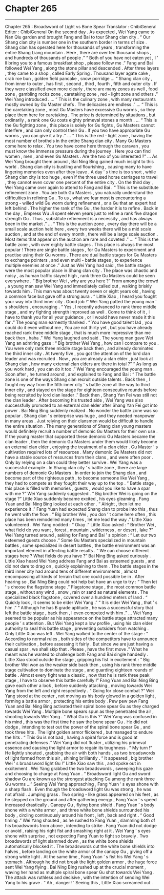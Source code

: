 
# Chapter 265


---

Chapter 265 : Broadsword of Light vs Bone Spear
Translator :
ChibiGeneral
Editor :
ChibiGeneral
On the second day .
As expected , Wei Yang came to Nan Qiu garden and brought Fang and Bai to tour Shang clan city .
“ Our Shang clan city is number one in the southern border in terms of size . Shang clan has operated here for thousands of years , transforming the entire Shang Liang mountain . Here , there are over ten thousand shops , and hundreds of thousands of people .”
“ Both of you have not eaten yet , I ’ ll bring you to a famous breakfast shop , please follow me .”
Fang and Bai followed Wei Yang , along the stone pillar and descended .
After three layers , they came to a shop , called Early Spring .
Thousand layer agate cake , crab roe bun , golden field pancake , snow porridge …
“ Shang clan city , from inner to outer , has first , second , third , fourth , fifth and outer city . If they were classified even more clearly , there are many zones as well , food zone , gambling rocks zone , caretaking zone , red - light zone and others .” Wei Yang introduced .
…
“ This is the culinary zone , with many restaurants mostly owned by Gu Master chefs . The delicacies are endless .”
…
“ This is the caretaking zone , most Gu Masters have excessive Gu worms , so they place them here for caretaking . The price is determined by situations , but ordinarily , a rank one Gu costs eighty primeval stones a month .
…
“ This is the Gu fighting zone , this place is solely for Gu fights , Gu Masters cannot interfere , and can only control their Gu . If you two have appropriate Gu worms , you can give it a try .”
…
“ This is the red - light zone , having the most number of brothels in the entire Shang clan city . Many Gu Masters come here to
relax .
You two have come here through the caravan , you must know the immense pressure during the journey . Here you can find women , men , and even Gu Masters . Are the two of you interested ?”
…
As Wei Yang brought them around , Bai Ning Bing gained much insight to this world .
Shang clan city is bustling and flourishing , causing many to have lingering memories even after they leave .
A day ’ s time is too short , while Shang clan city is too huge , even if the three used horse carriages to travel , they cannot even cover one percent of the entire city .
On the third day , Wei Yang came over again to attend to Fang and Bai .
“ This is the substitute refinement zone . You are both Gu Masters , you naturally understand the difficulties in refining Gu . To us , what we fear most is encountering a strong - willed wild Gu worm during refinement , or a Gu that an expert had left behind . The higher the rank of the Gu , the harder it is to refine . Back in the day , Empress Wu Ji spent eleven years just to refine a rank five dragon strength Gu . Thus , substitute refinement is a necessity , and has always been in the market .”
…
“ This is the auction zone , every day there will be a small scale auction held here , every two weeks there will be a mid scale auction , and at the end of every month , there will be a large scale auction . Most items that appear on the auction are rare and coveted .”
…
“ This is the battle zone , with over eighty battle stages . This place is always the most popular ! There are single battle stages , for Gu Masters to experiment and practise using their Gu worms . There are dual battle stages for Gu Masters to exchange pointers , and even multi - battle stages , to experience multiple enemies at once .”
Just as Wei Yang had said , the battle stages were the most popular place in Shang clan city .
The place was chaotic and noisy , as human traffic stayed high , rank three Gu Masters could be seen everywhere .
“ Big brother Wei , why are you here ?” From among the crowd , a young man saw Wei Yang and immediately called out , walking briskly towards him .
This man was about twenty seven or eight years old , having a common face but gave off a strong aura .
“ Little Xiao , I heard you fought your way into third inner city . Good job !” Wei Yang patted the young man ’ s shoulders , encouraging .
“ Yes , I recently advanced to rank three middle stage , and my fighting strength improved as well . Come to think of it , I have to thank you for all your guidance , or I would have never made it this far .” The young man earnestly thanked .
“ You have good talent lad , you could do it even without me , You are not thirty yet , but you have already reached rank three middle stage , that is much more impressive than me back then , haha .” Wei Yang laughed and said .
The young man gave Wei Yang an admiring gaze : “ Big brother Wei Yang , how can I compare to you . You were only rank three middle stage back then , and already dominated the third inner city . At twenty five , you got the attention of the lord clan leader and was recruited . Now , you are already a clan elder , just look at Shang clan , how many external clan elders are there in total ?”
“ As long as you work hard , you can do it too .” Wei Yang encouraged the young man .
Soon after , he turned around , and explained to Fang and Bai : “ The battle zone is one of the ways Shang clan recruit outside talents . Back then , I fought my way from the fifth inner city ’ s battle zone all the way to third inner city , and stayed on the stage for eighteen consecutive rounds before being recruited by lord clan leader .”
Back then , Shang Yan Fei was still not the clan leader .
After becoming his trusted aide , Wei Yang was also successfully promoted to an external clan elder after Shang Yan Fei got into power .
Bai Ning Bing suddenly realized .
No wonder the battle zone was so popular .
Shang clan ’ s enterprise was huge , and they needed manpower in many areas . Just relying on their clansmen would be difficult to handle the entire situation . The many generations of Shang clan young masters would definitely recruit a number of demonic Gu Masters for their own use .
If the young master that supported these demonic Gu Masters became the clan leader , then the demonic Gu Masters under them would likely become an external clan elder , enjoying the treatment of a clan elder .
Gu Master ’ s cultivation required lots of resources . Many demonic Gu Masters did not have a stable source of resources from their clans , and were often poor . Only by relying on a clan could they better survive .
Wei Yang was a successful example .
In Shang clan city ’ s battle zone , there are large numbers of demonic Gu Masters . In order to join the Shang clan , and become part of the righteous path , to become someone like Wei Yang , they had to compete as they fought their way up to the top .
“ Battle stage , this place is filled with memories , guests , would you like to have a spar with me ?” Wei Yang suddenly suggested .
“ Big brother Wei is going on the stage ?” Little Xiao suddenly became excited , his eyes gleaming .
Fang Yuan and Bai Ning Bing looked at each other .
“ Alright , then let me experience it .” Fang Yuan had expected Shang clan to probe into this , thus he went with the flow .
“ Big brother Wei , you don ’ t come here often , this place has been remodelled many times , let me lead the way .” Little Xiao volunteered .
Wei Yang nodded : “ Okay .”
Little Xiao asked : “ Brother Wei , what field do you want , forest , mountain , wilderness , or desert , lake ?”
Wei Yang turned around , asking for Fang and Bai ’ s opinion : “ Let our two esteemed guests choose .”
Some Gu Masters specialized in mountain battles , some specialized in desert battles , the battle environment was an important element in affecting battle results .
“ We can choose different stages here ? What fields do you have ?” Bai Ning Bing asked curiously .
Little Xiao heard Wei Yang address Fang and Bai as esteemed guests , and did not dare to drag on , quickly explaining to them .
The battle stages in the third inner city had around tens of different environments , almost encompassing all kinds of terrain that one could possible be in .
After hearing so , Bai Ning Bing could not help but have an urge to try : “ Then let ’ s choose the flagstone stage .”
Flagstone stage , the most common battle stage , without any wind , snow , rain or sand as natural elements .
The specialized black flagstone , covered over a hundred meters of land .
“ Quickly look , it seems to be elder Wei Yang .”
“ It is elder Wei Yang , that ’ s him .”
“ Although he has B grade aptitude , he was a successful story that left the battle stage , back then , I even competed with him .”
…
Wei Yang seemed to be popular as his appearance on the battle stage attracted many people ’ s attention .
But Wei Yang kept a low profile , using his clan elder authority to seal this battle stage , preventing outsiders from watching .
Only Little Xiao was left .
Wei Yang walked to the center of the stage : “ According to normal rules , both sides of the competitors have to announce their cultivation , before assessing it fairly . But since we are just having a casual spar , we shall skip that . Please , have the first move .”
What he meant was he wanted to challenge both Fang and Bai single handedly .
Little Xiao stood outside the stage , gripping his fist in excitement : “ Big brother Wei won as the weaker side back then , using his rank three middle stage cultivation to dominate the stage , and guarding eighteen rounds of battle . Almost every fight was a classic , now that he is rank three peak stage , I have to observe this battle carefully !”
Fang Yuan and Bai Ning Bing gave each other a look , before suddenly attacking , moving towards Wei Yang from the left and right respectively .
“ Going for close combat ?” Wei Yang stood at the center , not moving as his body glowed in a golden light , forming a battle armor , protecting his entire body .
Pew pew pew
Fang Yuan and Bai Ning Bing activated their spiral bone spear Gu as they charged towards Wei Yang .
Multiple bone spears spun as they penetrated the air , shooting towards Wei Yang .
“ What Gu is this ?” Wei Yang was confused in his mind , this was the first time he saw the bone spear Gu .
He did not dodge , intending to test out the power of the spiral bone spear Gu , and took three hits .
The light golden armor flickered , but managed to endure the hits .
“ This Gu is not bad , having a spiral force and is good at penetrating defenses .” Wei Yang did not fluster , utilizing his primeval essence and causing the light armor to regain its toughness .
“ My turn !” He lightly shouted , grabbing the air with both hands , as two broadswords of light formed from this air , shining brilliantly .
“ It appeared , big brother Wei ’ s broadsword light Gu !” Little Xiao saw this , and spoke out in excitement .
Wei Yang grabbed the two broadswords , sweeping his gaze and choosing to charge at Fang Yuan .
“ Broadsword light Gu and sword shadow Gu are known as the strongest attacking Gu among the rank three Gu worms …” Seeing Wei Yang approaching , Fang Yuan ’ s eyes shone with a sharp flash .
Even though the broadsword light Gu was strong , he was not afraid .
Jumping grass .
Two spring - like grass appeared on his feet , as he stepped on the ground and after gathering energy , Fang Yuan ’ s speed increased drastically .
Canopy Gu , flying bone shield .
Fang Yuan ’ s body shone with a white armor , and three white bone shields surrounded his body , circling continuously around his front , left , back and right .
“ Good timing .” Wei Yang shouted , as he rushed to Fang Yuan , slamming both of his broadswords from above , intending to strike .
Fang Yuan did not dodge or avoid , raising his right fist and smashing right at it .
Wei Yang ’ s eyes shone with surprise , not expecting Fang Yuan to fight so bravely .
Two broadswords of light slammed down , as the white bone shields automatically blocked it .
The broadswords cut the white bone shields into halves , before landing on the white armor of the canopy Gu , giving off a strong white light .
At the same time , Fang Yuan ’ s fist his Wei Yang ’ s stomach .
Although he did not break the light golden armor , the huge force sent Wei Yang flying .
Bai Ning Bing rushed up at the crucial moment , waving her hand as multiple spiral bone spear Gu shot towards Wei Yang .
The attack was ruthless and decisive , with the intention of sending Wei Yang to his grave .
“ Ah , danger !” Seeing this , Little Xiao screamed out .

---

